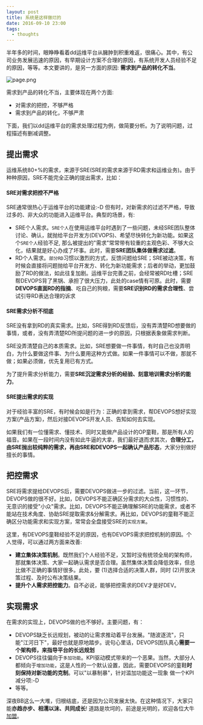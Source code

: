 ```yaml
---
layout: post
title: 系统是这样做烂的
date: 2016-09-10 23:00
tags:
  - thoughts
---
```


半年多的时间，眼睁睁看着dd运维平台从臃肿到积重难返，很痛心。其中，有公司业务发展迅速的原因，有早期设计方案不合理的原因，有系统开发人员经验不足的原因，等等。本文要讲的，是另一方面的原因: **需求到产品的转化不当**。

![page.png](https://raw.githubusercontent.com/niean/niean.github.io/master/images/20160910/page.png)

需求到产品的转化不当，主要体现在两个方面:

+ 对需求的把控，不够严格
+ 需求到产品的转化，不够严肃

下面，我们以dd运维平台的需求处理过程为例，做简要分析。为了说明问题，过程描述有删减调整。



## 提出需求
运维系统80+%的需求，来源于SRE(SRE的需求来源于RD需求和运维业务)。由于种种原因，SRE不能完全正确的提出需求，比如：

#### SRE对需求把控不严格
SRE通常很热心于运维平台的功能建设:-D 但有时，对新需求的过滤不严格，导致过多的、非大众的功能进入运维平台。典型的场景，有:

+ SRE个人需求。`SRE个人`在使用运维平台时遇到了一些问题，未经SRE团队整体讨论、确认，就抛给平台开发方(DEVOPS)、希望尽快转化为新功能。如果这个`SRE个人`经验不足, 那么被提出的"需求"常常带有较重的主观色彩、不够大众化，结果就是好心办成了坏事。此时，需要**SRE团队集体做需求过滤**。
+ RD个人需求。`部分RD`习惯以激烈的方式，反馈问题给SRE；SRE被动决策，有时候会直接将问题抛给平台开发方、转化为新功能需求；后者的举动，更加鼓励了RD的做法，如此往复加剧。运维平台完善之前，会经常被RD吐槽；SRE帮DEVOPS背了黑锅、承担了很大压力，此处的case情有可原。此时，需要**DEVOPS直面RD的指摘**、吃自己的狗粮，需要**SRE识别RD的需求合理性**、尝试引导RD表达合理的诉求

#### SRE需求分析不彻底
SRE没有拿到RD的真实需求。比如，SRE得到RD反馈后，没有弄清楚RD想要做的事情，或者，没有弄清楚RD所提问题的进一步的原因，只根据表象做需求判断。

SRE没弄清楚自己的本质需求。比如，SRE想要做一件事情，有时自己也没弄明白，为什么要做这件事、为什么要用这种方式做。如果一件事情可以不做，那就不做；如果必须做，优先复用已有方式。

为了提升需求分析能力，需要**SRE沉淀需求分析的经验、刻意培训需求分析的能力**。

#### SRE提出需求的实现
对于经验丰富的SRE，有时候会如是行为：正确的拿到需求，帮DEVOPS想好实现方案(产品方案)，然后对接DEVOPS开发人员、告知如何去实现。

如果我们有一位懂需求、懂技术、同时又能做产品设计的OP童鞋，那是所有人的福音。如果在一段时间内没有如此牛逼的大拿，我们最好退而求其次，**合理分工，由SRE抛出较纯粹的需求，再由SRE和DEVOPS一起确认产品形态**，大家分别做好擅长的事情。



## 把控需求
SRE将需求提给DEVOPS后，需要DEVOPS做进一步的过滤。当前，这一环节，DEVOPS做的很不好。比如，DEVOPS不能正确区分需求的大众性，习惯性的、无意识的接受"小众"需求。比如，DEVOPS不能正确理解SRE的功能需求，或者不能站在技术角度、协助SRE提取需求&分解需求。再比如，DEVOPS的童鞋不能正确区分功能需求和实现方案，常常会全盘接受SRE的`实现方案`。

这里，有DEVOPS童鞋经验不足的原因，也有DEVOPS需求把控机制的原因。个人觉得，可以通过两方面来改善:

+ **建立集体决策机制**。既然我们个人经验不足，又暂时没有统领全局的架构师，那就集体决策、大家一起确认需求是否合理。虽然集体决策会降低效率，但总比做不正确的事情好很多。此处，要 (1)选择合适的决策人群，同时 (2)开放决策过程、及时公布决策结果。
+ **提升个人需求把控能力**。自不必说，能够把控需求的DEV才是好DEV。


## 实现需求
在需求的实现上，DEVOPS做的也不够好。主要问题，有：

+ DEVOPS缺乏长远规划，被动的让需求推动着平台发展。"随波逐流"，只能"江河日下"，最好也就是原地踏步。说句心里话，DEVOPS团队真心**需要一个架构师，来指导平台的长远规划**
+ DEVOPS往往偏向于`多加功能`。KPI驱动模式带来的一个恶果。当然，大部分人都倾向于`增加功能`，这是人性的一个默认设置，因此，需要DEVOPS的童鞋**时刻保持对新功能的克制**。可以"以暴制暴"，针对滥加功能这一现象 做一个KPI减分项:-D
+ 等等。


深夜BB这么一大堆，归根结底，还是因为公司发展太快。在这种情况下，大家只能**亦趋亦步、相濡以沫、共同成长**! 道路是坎坷的，前途是光明的，欢迎各位大牛[加盟](niean@didichuxing.com)。
